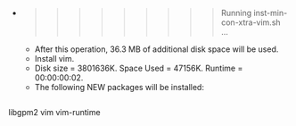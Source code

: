 * >>>>>>>>> Running inst-min-con-xtra-vim.sh ...
  * After this operation, 36.3 MB of additional disk space will be used.
  * Install vim.
  * Disk size = 3801636K. Space Used = 47156K. Runtime = 00:00:00:02.
  * The following NEW packages will be installed:
  ```bash
libgpm2 vim vim-runtime
  ```
